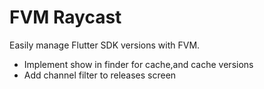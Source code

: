 # FVM Raycast

Easily manage Flutter SDK versions with FVM.

- Implement show in finder for cache,and cache versions
- Add channel filter to releases screen
